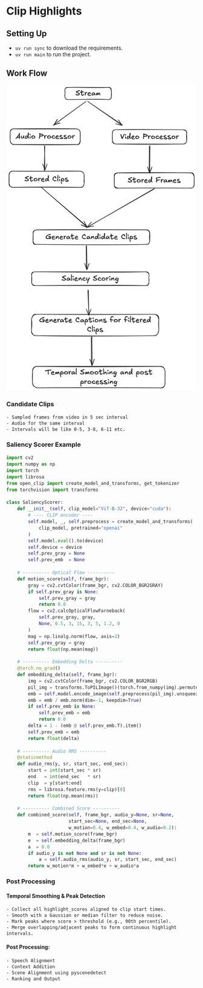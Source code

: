 # Clip Highlights

## Setting Up

- `uv run sync` to download the requirements.
- `uv run main` to run the project.

## Work Flow

![Work Flow](./workflow.png)

### Candidate Clips

    - Sampled frames from video in 5 sec interval
    - Audio for the same interval
    - Intervals will be like 0-5, 3-8, 6-11 etc.

### Saliency Scorer Example

```python
import cv2
import numpy as np
import torch
import librosa
from open_clip import create_model_and_transforms, get_tokenizer
from torchvision import transforms

class SaliencyScorer:
    def __init__(self, clip_model="ViT-B-32", device="cuda"):
        # ---- CLIP encoder ----
        self.model, _, self.preprocess = create_model_and_transforms(
            clip_model, pretrained="openai"
        )
        self.model.eval().to(device)
        self.device = device
        self.prev_gray = None
        self.prev_emb  = None

    # ---------- Optical Flow ----------
    def motion_score(self, frame_bgr):
        gray = cv2.cvtColor(frame_bgr, cv2.COLOR_BGR2GRAY)
        if self.prev_gray is None:
            self.prev_gray = gray
            return 0.0
        flow = cv2.calcOpticalFlowFarneback(
            self.prev_gray, gray,
            None, 0.5, 3, 15, 3, 5, 1.2, 0
        )
        mag = np.linalg.norm(flow, axis=2)
        self.prev_gray = gray
        return float(np.mean(mag))

    # ---------- Embedding Delta ----------
    @torch.no_grad()
    def embedding_delta(self, frame_bgr):
        img = cv2.cvtColor(frame_bgr, cv2.COLOR_BGR2RGB)
        pil_img = transforms.ToPILImage()(torch.from_numpy(img).permute(2,0,1))
        emb = self.model.encode_image(self.preprocess(pil_img).unsqueeze(0).to(self.device))
        emb = emb / emb.norm(dim=-1, keepdim=True)
        if self.prev_emb is None:
            self.prev_emb = emb
            return 0.0
        delta = 1 - (emb @ self.prev_emb.T).item()
        self.prev_emb = emb
        return float(delta)

    # ---------- Audio RMS ----------
    @staticmethod
    def audio_rms(y, sr, start_sec, end_sec):
        start = int(start_sec * sr)
        end   = int(end_sec   * sr)
        clip  = y[start:end]
        rms = librosa.feature.rms(y=clip)[0]
        return float(np.mean(rms))

    # ---------- Combined Score ----------
    def combined_score(self, frame_bgr, audio_y=None, sr=None,
                       start_sec=None, end_sec=None,
                       w_motion=0.4, w_embed=0.4, w_audio=0.2):
        m  = self.motion_score(frame_bgr)
        e  = self.embedding_delta(frame_bgr)
        a  = 0.0
        if audio_y is not None and sr is not None:
            a = self.audio_rms(audio_y, sr, start_sec, end_sec)
        return w_motion*m + w_embed*e + w_audio*a
```

### Post Processing

#### Temporal Smoothing & Peak Detection

    - Collect all highlight_scores aligned to clip start times.
    - Smooth with a Gaussian or median filter to reduce noise.
    - Mark peaks where score > threshold (e.g., 90th percentile).
    - Merge overlapping/adjacent peaks to form continuous highlight intervals.

#### Post Processing:

    - Speech Alignment
    - Context Addition
    - Scene Alignment using pyscenedetect
    - Ranking and Output
